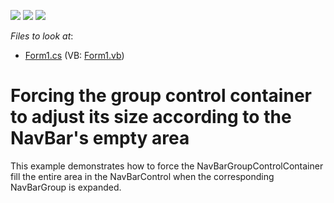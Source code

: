 <!-- default badges list -->
![](https://img.shields.io/endpoint?url=https://codecentral.devexpress.com/api/v1/VersionRange/128633211/14.1.8%2B)
[![](https://img.shields.io/badge/Open_in_DevExpress_Support_Center-FF7200?style=flat-square&logo=DevExpress&logoColor=white)](https://supportcenter.devexpress.com/ticket/details/E763)
[![](https://img.shields.io/badge/📖_How_to_use_DevExpress_Examples-e9f6fc?style=flat-square)](https://docs.devexpress.com/GeneralInformation/403183)
<!-- default badges end -->
<!-- default file list -->
*Files to look at*:

* [Form1.cs](./CS/WindowsApplication29/Form1.cs) (VB: [Form1.vb](./VB/WindowsApplication29/Form1.vb))
<!-- default file list end -->
# Forcing the group control container to adjust its size according to the NavBar's empty area


<p>This example demonstrates how to force the NavBarGroupControlContainer fill the entire area in the NavBarControl when the corresponding NavBarGroup is expanded.</p>

<br/>


